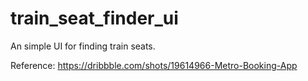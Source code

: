 # train_seat_finder_ui

An simple UI for finding train seats.

Reference: https://dribbble.com/shots/19614966-Metro-Booking-App
